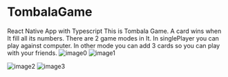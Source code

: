 # TombalaGame
React Native App with Typescript 
This is Tombala Game. A card wins when It fill all its numbers. There are 2 game modes in It. In singlePlayer you can play against computer. In other mode you can add 3 cards so you can play with your friends.
![image0](https://github.com/emredursunn/TombalaGame/assets/126163359/b8413397-fb71-4d4f-ac9f-fd2e3cb215b6)
![image1](https://github.com/emredursunn/TombalaGame/assets/126163359/ee2db70a-0e8b-42eb-9912-335e44841a41)

![image2](https://github.com/emredursunn/TombalaGame/assets/126163359/5e58e9e4-0185-4b3b-82f1-ed08e188be8a)
![image3](https://github.com/emredursunn/TombalaGame/assets/126163359/57bf84d8-cf37-488d-9ac0-1a9cdd7d0b86)
